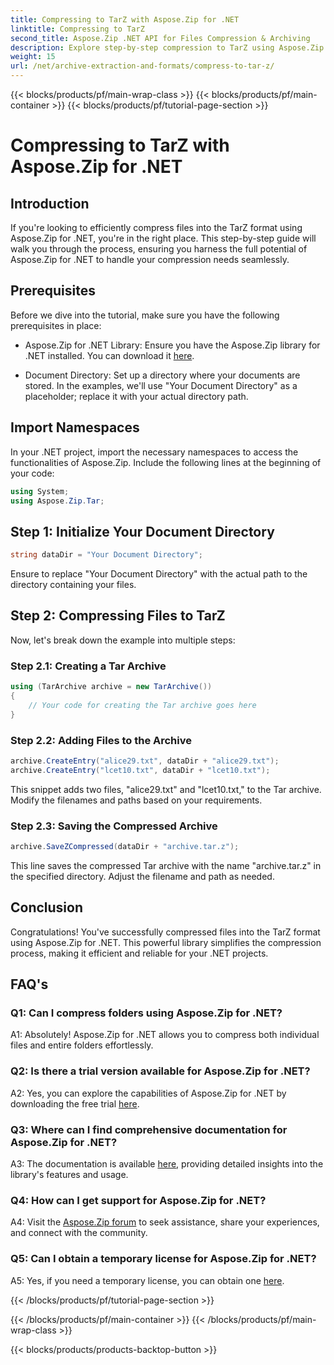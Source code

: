```yaml
---
title: Compressing to TarZ with Aspose.Zip for .NET
linktitle: Compressing to TarZ 
second_title: Aspose.Zip .NET API for Files Compression & Archiving
description: Explore step-by-step compression to TarZ using Aspose.Zip for .NET. Efficient file handling for your .NET projects.
weight: 15
url: /net/archive-extraction-and-formats/compress-to-tar-z/
---
```


{{< blocks/products/pf/main-wrap-class >}}
{{< blocks/products/pf/main-container >}}
{{< blocks/products/pf/tutorial-page-section >}}

# Compressing to TarZ with Aspose.Zip for .NET

## Introduction

If you're looking to efficiently compress files into the TarZ format using Aspose.Zip for .NET, you're in the right place. This step-by-step guide will walk you through the process, ensuring you harness the full potential of Aspose.Zip for .NET to handle your compression needs seamlessly.

## Prerequisites

Before we dive into the tutorial, make sure you have the following prerequisites in place:

- Aspose.Zip for .NET Library: Ensure you have the Aspose.Zip library for .NET installed. You can download it [here](https://releases.aspose.com/zip/net/).

- Document Directory: Set up a directory where your documents are stored. In the examples, we'll use "Your Document Directory" as a placeholder; replace it with your actual directory path.

## Import Namespaces

In your .NET project, import the necessary namespaces to access the functionalities of Aspose.Zip. Include the following lines at the beginning of your code:

```csharp
using System;
using Aspose.Zip.Tar;
```

## Step 1: Initialize Your Document Directory

```csharp
string dataDir = "Your Document Directory";
```

Ensure to replace "Your Document Directory" with the actual path to the directory containing your files.

## Step 2: Compressing Files to TarZ

Now, let's break down the example into multiple steps:

### Step 2.1: Creating a Tar Archive

```csharp
using (TarArchive archive = new TarArchive())
{
    // Your code for creating the Tar archive goes here
}
```

### Step 2.2: Adding Files to the Archive

```csharp
archive.CreateEntry("alice29.txt", dataDir + "alice29.txt");
archive.CreateEntry("lcet10.txt", dataDir + "lcet10.txt");
```

This snippet adds two files, "alice29.txt" and "lcet10.txt," to the Tar archive. Modify the filenames and paths based on your requirements.

### Step 2.3: Saving the Compressed Archive

```csharp
archive.SaveZCompressed(dataDir + "archive.tar.z");
```

This line saves the compressed Tar archive with the name "archive.tar.z" in the specified directory. Adjust the filename and path as needed.

## Conclusion

Congratulations! You've successfully compressed files into the TarZ format using Aspose.Zip for .NET. This powerful library simplifies the compression process, making it efficient and reliable for your .NET projects.

## FAQ's

### Q1: Can I compress folders using Aspose.Zip for .NET?

A1: Absolutely! Aspose.Zip for .NET allows you to compress both individual files and entire folders effortlessly.

### Q2: Is there a trial version available for Aspose.Zip for .NET?

A2: Yes, you can explore the capabilities of Aspose.Zip for .NET by downloading the free trial [here](https://releases.aspose.com/).

### Q3: Where can I find comprehensive documentation for Aspose.Zip for .NET?

A3: The documentation is available [here](https://reference.aspose.com/zip/net/), providing detailed insights into the library's features and usage.

### Q4: How can I get support for Aspose.Zip for .NET?

A4: Visit the [Aspose.Zip forum](https://forum.aspose.com/c/zip/37) to seek assistance, share your experiences, and connect with the community.

### Q5: Can I obtain a temporary license for Aspose.Zip for .NET?

A5: Yes, if you need a temporary license, you can obtain one [here](https://purchase.aspose.com/temporary-license/).

{{< /blocks/products/pf/tutorial-page-section >}}

{{< /blocks/products/pf/main-container >}}
{{< /blocks/products/pf/main-wrap-class >}}

{{< blocks/products/products-backtop-button >}}
